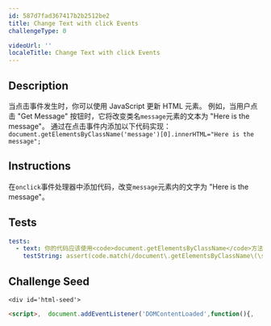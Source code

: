 ```yaml
---
id: 587d7fad367417b2b2512be2
title: Change Text with click Events
challengeType: 0

videoUrl: ''
localeTitle: Change Text with click Events
---
```


## Description
<section id='description'>
当点击事件发生时，你可以使用 JavaScript 更新 HTML 元素。
例如，当用户点击 "Get Message" 按钮时，它将改变类名<code>message</code>元素的文本为 "Here is the message"。
通过在点击事件内添加以下代码实现：
<code>document.getElementsByClassName('message')[0].innerHTML="Here is the message";</code>
</section>

## Instructions
<section id='instructions'>
在<code>onclick</code>事件处理器中添加代码，改变<code>message</code>元素内的文字为 "Here is the message"。
</section>

## Tests
<section id='tests'>

```yml
tests:
  - text: 你的代码应该使用<code>document.getElementsByClassName</code>方法来选择类名为<code>message</code>的元素，然后将其<code>innerHTML</code>改为给定文字。
    testString: assert(code.match(/document\.getElementsByClassName\(\s*?('|")message\1\s*?\)\[0\]\.innerHTML\s*?=\s*?('|")Here is the message\2/g), '你的代码应该使用<code>document.getElementsByClassName</code>方法来选择类名为<code>message</code>的元素，然后将其<code>innerHTML</code>改为给定文字。');

```

</section>

## Challenge Seed
<section id='challengeSeed'>

    <div id='html-seed'>
```html
<script>,  document.addEventListener('DOMContentLoaded',function(){,    document.getElementById('getMessage').onclick=function(){,      // 在这行下面添加代码,      ,      ,      // 在这行上面添加代码,    },  });,</script>,<style>,  body {,    text-align: center;,    font-family: "Helvetica", sans-serif;,  },  h1 {,    font-size: 2em;,    font-weight: bold;,  },  .box {,    border-radius: 5px;,    background-color: #eee;,    padding: 20px 5px;,  },  button {,    color: white;,    background-color: #4791d0;,    border-radius: 5px;,    border: 1px solid #4791d0;,    padding: 5px 10px 8px 10px;,  },  button:hover {,    background-color: #0F5897;,    border: 1px solid #0F5897;,  },</style>,<h1>Cat Photo Finder</h1> ,<p class="message box">,  The message will go here,</p>,<p>,  <button id="getMessage">,    Get Message,  </button>,</p>
```





</div>





</section>

              